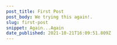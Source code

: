 ```yaml
---
post_title: First Post
post_body: We trying this again!.
slug: first-post
snippet: Again...Again
date_published: 2021-10-21T16:09:51.809Z
---
```

